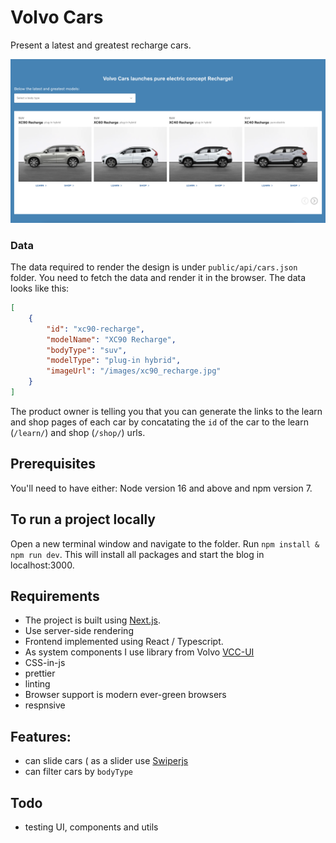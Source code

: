 # Volvo Cars

Present a latest and greatest recharge cars.

![ProductListDesktop](./docs/volvo-models.png)


### Data

The data required to render the design is under `public/api/cars.json` folder. You need to fetch the data and render it in the browser. The data looks like this:

```json
[
    {
        "id": "xc90-recharge",
        "modelName": "XC90 Recharge",
        "bodyType": "suv",
        "modelType": "plug-in hybrid",
        "imageUrl": "/images/xc90_recharge.jpg"
    }
]
```

The product owner is telling you that you can generate the links to the learn and shop pages of each car by concatating the `id` of the car to the learn (`/learn/`) and shop (`/shop/`) urls.

## Prerequisites

You'll need to have either: Node version 16 and above and npm version 7.

## To run a project locally

Open a new terminal window and navigate to the folder.
Run `npm install & npm run dev`.
This will install all packages and start the blog in localhost:3000.

## Requirements

-   The project is built using [Next.js](https://nextjs.org/).
-   Use server-side rendering
-   Frontend implemented using React / Typescript.
-   As system components I use library from Volvo [VCC-UI](https://vcc-ui.vercel.app/)
-   CSS-in-js
-   prettier
-   linting
-   Browser support is modern ever-green browsers
-   respnsive

## Features:

-   can slide cars ( as a slider use [Swiperjs](https://swiperjs.com/)
-   can filter cars by `bodyType`

## Todo

-   testing UI, components and utils
